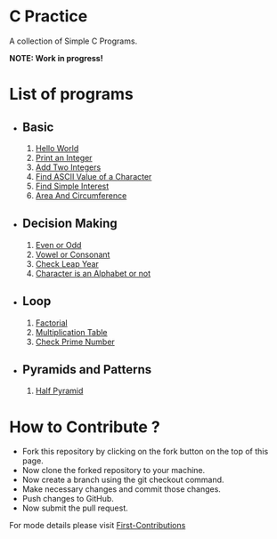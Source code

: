 # C Practice
A collection of Simple C Programs.

**NOTE: Work in progress!**

# List of programs

- ## Basic 
    1. [Hello World](./basic/HelloWorld.c)
    2. [Print an Integer](./basic/print_Integer_Value.c)
    3. [Add Two Integers](./basic/add_two_integer.c)
    4. [Find ASCII Value of a Character](./basic/ascii_value.c)
    5. [Find Simple Interest](./basic/simple_interest.c)   
    6. [Area And Circumference](./basic/AreaAndCircumferenceCircle.c)
   
- ## Decision Making 
    1. [Even or Odd](./Decision%20Making/oddEven.c)
    2. [Vowel or Consonant](./Decision%20Making/vowel_or_consonant.c)
    3. [Check Leap Year](./loop/leapYear.c)
    4. [Character is an Alphabet or not](./Decision%20Making/check_alphabet.c)
   
- ## Loop 
    1. [Factorial](./loop/factorial.c)
    2. [Multiplication Table](./loop/multiplicationTable.c)
    3. [Check Prime Number](./loop/prime.c)

- ## Pyramids and Patterns
    1. [Half Pyramid](./Pyramids%20and%20Patterns/halfPyramid.c)

# How to Contribute ?

- Fork this repository by clicking on the fork button on the top of this page.
- Now clone the forked repository to your machine.
- Now create a branch using the git checkout command.
- Make necessary changes and commit those changes.
- Push changes to GitHub.
- Now submit the pull request.

For mode details please visit [First-Contributions](https://github.com/firstcontributions/first-contributions)
